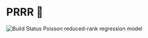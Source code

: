 # PRRR :tiger:
![Build Status](https://github.com/tianafitz/PRRR/actions/workflows/python-package.yml/badge.svg)
Poisson reduced-rank regression model
